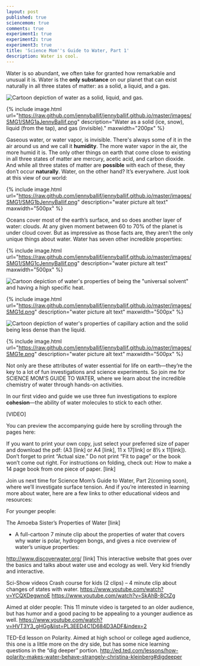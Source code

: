 ```yaml
---
layout: post
published: true
sciencemom: true
comments: true
experiment1: true
experiment2: true
experiment3: true
title: 'Science Mom''s Guide to Water, Part 1'
description: Water is cool.
---
```

Water is so abundant, we often take for granted how remarkable and unusual it is. Water is the __only substance__ on our planet that can exist naturally in all three states of matter: as a solid, a liquid, and a gas.

![Cartoon depiction of water as a solid, liquid, and gas.]({{site.baseurl}}/images/SMG1/SMG1aJennyBallif.png)

{% include image.html url="https://raw.github.com/jennyballif/jennyballif.github.io/master/images/SMG1/SMG1aJennyBallif.png" description="Water as a solid (ice, snow), liquid (from the tap), and gas (invisible)." maxwidth="200px" %}

Gaseous water, or water vapor, is invisible. There's always some of it in the air around us and we call it ****humidity****. The more water vapor in the air, the more humid it is.
The only other things on earth that come close to existing in all three states of matter are mercury, acetic acid, and carbon dioxide. And while all three states of matter are __possible__ with each of these, they don’t occur __naturally__. Water, on the other hand? It’s everywhere. Just look at this view of our world:

{% include image.html url="https://raw.github.com/jennyballif/jennyballif.github.io/master/images/SMG1/SMG1bJennyBallif.png" description="water picture alt text" maxwidth="500px" %}

Oceans cover most of the earth’s surface, and so does another layer of water: clouds. At any given moment between 60 to 70% of the planet is under cloud cover. But as impressive as those facts are, they aren’t the only unique things about water. Water has seven other incredible properties: 

{% include image.html url="https://raw.github.com/jennyballif/jennyballif.github.io/master/images/SMG1/SMG1cJennyBallif.png" description="water picture alt text" maxwidth="500px" %}

![Cartoon depiction of water's properties of being the "universal solvent" and having a high specific heat.]({{site.baseurl}}/images/SMG1d.png)


{% include image.html url="https://raw.github.com/jennyballif/jennyballif.github.io/master/images/SMG1d.png" description="water picture alt text" maxwidth="500px" %}

![Cartoon depiction of water's properties of capillary action and the solid being less dense than the liquid.]({{site.baseurl}}/images/SMG1e.png)

{% include image.html url="https://raw.github.com/jennyballif/jennyballif.github.io/master/images/SMG1e.png" description="water picture alt text" maxwidth="500px" %}

Not only are these attributes of water essential for life on earth—they’re the key to a lot of fun investigations and science experiments. So join me for SCIENCE MOM’S GUIDE TO WATER, where we learn about the incredible chemistry of water through hands-on activities. 

In our first video and guide we use three fun investigations to explore ****cohesion****—the ability of water molecules to stick to each other. 

[VIDEO]

You can preview the accompanying guide here by scrolling through the pages here: 

If you want to print your own copy, just select your preferred size of paper and download the pdf: (A3 [link] or A4 [link], 11 x 17[link] or 8½ x 11[link]). Don’t forget to print “Actual size.” Do not print “Fit to page” or the book won’t come out right. For instructions on folding, check out: How to make a 14 page book from one piece of paper. [link]

Join us next time for Science Mom’s Guide to Water, Part 2(coming soon), where we’ll investigate surface tension. And if you’re interested in learning more about water, here are a few links to other educational videos and resources:

For younger people:

The Amoeba Sister’s Properties of Water [link]
* A full-cartoon 7 minute clip about the properties of water that covers why water is polar, hydrogen bongs, and gives a nice overview of water’s unique properties:

http://www.discoverwater.org/ [link]
This interactive website that goes over the basics and talks about water use and ecology as well. Very kid friendly and interactive. 

Sci-Show videos Crash course for kids (2 clips) – 4 minute clip about changes of states with water. https://www.youtube.com/watch?v=YCQXDegwnoE https://www.youtube.com/watch?v=SkAhB-8CtZg

Aimed at older people:
This 11 minute video is targeted to an older audience, but has humor and a good pacing to be appealing to a younger audience as well. 
https://www.youtube.com/watch?v=HVT3Y3_gHGg&list=PL3EED4C1D684D3ADF&index=2

TED-Ed lesson on Polarity. Aimed at high school or college aged audience, this one is a little more on the dry side, but has some nice learning questions in the “dig deeper” portion. http://ed.ted.com/lessons/how-polarity-makes-water-behave-strangely-christina-kleinberg#digdeeper

